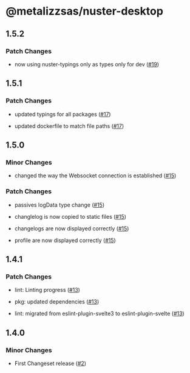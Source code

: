 # @metalizzsas/nuster-desktop

## 1.5.2

### Patch Changes

- now using nuster-typings only as types only for dev ([#19](https://github.com/metalizzsas/NusterKit/pull/19))

## 1.5.1

### Patch Changes

- updated typings for all packages ([#17](https://github.com/metalizzsas/NusterKit/pull/17))

- updated dockerfile to match file paths ([#17](https://github.com/metalizzsas/NusterKit/pull/17))

## 1.5.0

### Minor Changes

- changed the way the Websocket connection is established ([#15](https://github.com/metalizzsas/NusterKit/pull/15))

### Patch Changes

- passives logData type change ([#15](https://github.com/metalizzsas/NusterKit/pull/15))

- changlelog is now copied to static files ([#15](https://github.com/metalizzsas/NusterKit/pull/15))

- changelogs are now displayed correctly ([#15](https://github.com/metalizzsas/NusterKit/pull/15))

- profile are now displayed correctly ([#15](https://github.com/metalizzsas/NusterKit/pull/15))

## 1.4.1

### Patch Changes

- lint: Linting progress ([#13](https://github.com/metalizzsas/NusterKit/pull/13))

- pkg: updated dependencies ([#13](https://github.com/metalizzsas/NusterKit/pull/13))

- lint: migrated from eslint-plugin-svelte3 to eslint-plugin-svelte ([#13](https://github.com/metalizzsas/NusterKit/pull/13))

## 1.4.0

### Minor Changes

- First Changeset release ([#2](https://github.com/metalizzsas/NusterKit/pull/2))
